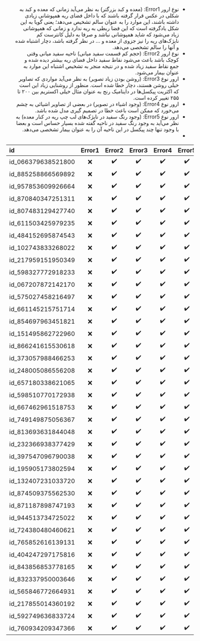 
<ul style="direction:rtl">
  <li style="direction:rtl">نوع ارور Error1: (معده و کبد بزرگتر) به نظر می‌آید زمانی که معده و کبد به شکلی در عکس قرار گرفته باشند که با داخل فضای ریه همپوشانی زیادی داشته باشند، این موارد را به عنوان سالم تشخیص می‌دهد؛ یعنی گویا به این شکل یادگرفته است که این فضا ربطی به ریه ندارد و زمانی که همپوشانی زیاد می‌شود که شاید همپوشانی نباشد و صرفا به دلیل کانترست کم نایژک‌های ریه را نیز جزوی از معده و ... در نظر گرفته باشد، دچار اشتباه شده و آنها را سالم تشخصی می‌دهد.</li>
  <li style="direction:rtl">نوع ارور Error2: (حجم کم قسمت سفید میانی) ناحیه سفید میانی وقتی کوچک باشد باعث می‌شود نقاط سفید داخل فضای ریه بیشتر دیده شده و جمع نقاط سفید زیاد شده و در نتیجه منجر به تشخیص اشتباه این موارد به عنوان بیمار می‌شود.</li>
  <li style="direction:rtl">ارور نوع Error3: (روشن بودن زیاد تصویر) به نظر می‌آید مواردی که تصاویر خیلی روشن هستند، دچار خطا شده است. منظور از روشنایی زیاد این است که اکثریت پیکسل‌ها در داینامیک رنج به عنوان مثال خیلی اکستریم بین ۲۰۰ تا ۲۵۵ تغییر کرده است.</li>
  <li style="direction:rtl">ارور نوع Error4: (وجود اشیاء در تصویر) در بعضی از تصاویر اشیائی به چشم می‌خورد که ممکن است باعث خطا در تصمیم گیری مدل شده باشد.</li>
  <li style="direction:rtl">ارور نوع Error5: (وجود رنگ سفید در نایژک‌های لب چپ ریه در کنار معده) به نظر می‌آید به وجود رنگ سفید در ناحیه گفته شده بسیار حساس است و بعضا با وجود تنها چند پیکسل در این ناحیه آن را به عنوان بیمار تشخصی می‌دهد.</li>
  <li style="direction:rtl"></li>
</ul>

| id | Error1 | Error2 | Error3 | Error4 | Error5 |
| :--- | :---: | :---: | :---: | :---: | :---: |
| id_066379638521800  | :x: | :heavy_check_mark: | :heavy_check_mark: | :heavy_check_mark: | :heavy_check_mark: | :heavy_check_mark: |
| id_885258866569892  | :x: | :heavy_check_mark: | :heavy_check_mark: | :heavy_check_mark: | :heavy_check_mark: | :heavy_check_mark: |
| id_957853609926664  | :x: | :heavy_check_mark: | :heavy_check_mark: | :heavy_check_mark: | :heavy_check_mark: | :heavy_check_mark: |
| id_870840347251311  | :x: | :heavy_check_mark: | :heavy_check_mark: | :heavy_check_mark: | :heavy_check_mark: | :heavy_check_mark: |
| id_807483129427740  | :x: | :heavy_check_mark: | :heavy_check_mark: | :heavy_check_mark: | :heavy_check_mark: | :heavy_check_mark: |
| id_611503425979235  | :x: | :heavy_check_mark: | :heavy_check_mark: | :heavy_check_mark: | :heavy_check_mark: | :heavy_check_mark: |
| id_484152695874543  | :x: | :heavy_check_mark: | :heavy_check_mark: | :heavy_check_mark: | :heavy_check_mark: | :heavy_check_mark: |
| id_102743833268022  | :x: | :heavy_check_mark: | :heavy_check_mark: | :heavy_check_mark: | :heavy_check_mark: | :heavy_check_mark: |
| id_217959151950349  | :x: | :heavy_check_mark: | :heavy_check_mark: | :heavy_check_mark: | :heavy_check_mark: | :heavy_check_mark: |
| id_598327772918233  | :x: | :heavy_check_mark: | :heavy_check_mark: | :heavy_check_mark: | :heavy_check_mark: | :heavy_check_mark: |
| id_067207872142170  | :x: | :heavy_check_mark: | :heavy_check_mark: | :heavy_check_mark: | :heavy_check_mark: | :heavy_check_mark: |
| id_575027458216497  | :x: | :heavy_check_mark: | :heavy_check_mark: | :heavy_check_mark: | :heavy_check_mark: | :heavy_check_mark: |
| id_661145215751714  | :x: | :heavy_check_mark: | :heavy_check_mark: | :heavy_check_mark: | :heavy_check_mark: | :heavy_check_mark: |
| id_854697963451821  | :x: | :heavy_check_mark: | :heavy_check_mark: | :heavy_check_mark: | :heavy_check_mark: | :heavy_check_mark: |
| id_151495862722960  | :x: | :heavy_check_mark: | :heavy_check_mark: | :heavy_check_mark: | :heavy_check_mark: | :heavy_check_mark: |
| id_866241615530618  | :x: | :heavy_check_mark: | :heavy_check_mark: | :heavy_check_mark: | :heavy_check_mark: | :heavy_check_mark: |
| id_373057988466253  | :x: | :heavy_check_mark: | :heavy_check_mark: | :heavy_check_mark: | :heavy_check_mark: | :heavy_check_mark: |
| id_248005086556208  | :x: | :heavy_check_mark: | :heavy_check_mark: | :heavy_check_mark: | :heavy_check_mark: | :heavy_check_mark: |
| id_657180338621065  | :x: | :heavy_check_mark: | :heavy_check_mark: | :heavy_check_mark: | :heavy_check_mark: | :heavy_check_mark: |
| id_598510770172938  | :x: | :heavy_check_mark: | :heavy_check_mark: | :heavy_check_mark: | :heavy_check_mark: | :heavy_check_mark: |
| id_667462961518753  | :x: | :heavy_check_mark: | :heavy_check_mark: | :heavy_check_mark: | :heavy_check_mark: | :heavy_check_mark: |
| id_749149875056367  | :x: | :heavy_check_mark: | :heavy_check_mark: | :heavy_check_mark: | :heavy_check_mark: | :heavy_check_mark: |
| id_813693631844048  | :x: | :heavy_check_mark: | :heavy_check_mark: | :heavy_check_mark: | :heavy_check_mark: | :heavy_check_mark: |
| id_232366938377429  | :x: | :heavy_check_mark: | :heavy_check_mark: | :heavy_check_mark: | :heavy_check_mark: | :heavy_check_mark: |
| id_397547096790038  | :x: | :heavy_check_mark: | :heavy_check_mark: | :heavy_check_mark: | :heavy_check_mark: | :heavy_check_mark: |
| id_195905173802594  | :x: | :heavy_check_mark: | :heavy_check_mark: | :heavy_check_mark: | :heavy_check_mark: | :heavy_check_mark: |
| id_132407231033720  | :x: | :heavy_check_mark: | :heavy_check_mark: | :heavy_check_mark: | :heavy_check_mark: | :heavy_check_mark: |
| id_874509375562530  | :x: | :heavy_check_mark: | :heavy_check_mark: | :heavy_check_mark: | :heavy_check_mark: | :heavy_check_mark: |
| id_871187898747193  | :x: | :heavy_check_mark: | :heavy_check_mark: | :heavy_check_mark: | :heavy_check_mark: | :heavy_check_mark: |
| id_944513734725022  | :x: | :heavy_check_mark: | :heavy_check_mark: | :heavy_check_mark: | :heavy_check_mark: | :heavy_check_mark: |
| id_724380480460621  | :x: | :heavy_check_mark: | :heavy_check_mark: | :heavy_check_mark: | :heavy_check_mark: | :heavy_check_mark: |
| id_765852616139131  | :x: | :heavy_check_mark: | :heavy_check_mark: | :heavy_check_mark: | :heavy_check_mark: | :heavy_check_mark: |
| id_404247297175816  | :x: | :heavy_check_mark: | :heavy_check_mark: | :heavy_check_mark: | :heavy_check_mark: | :heavy_check_mark: |
| id_843856853778165  | :x: | :heavy_check_mark: | :heavy_check_mark: | :heavy_check_mark: | :heavy_check_mark: | :heavy_check_mark: |
| id_832337950003646  | :x: | :heavy_check_mark: | :heavy_check_mark: | :heavy_check_mark: | :heavy_check_mark: | :heavy_check_mark: |
| id_565846772664931  | :x: | :heavy_check_mark: | :heavy_check_mark: | :heavy_check_mark: | :heavy_check_mark: | :heavy_check_mark: |
| id_217855014360192  | :x: | :heavy_check_mark: | :heavy_check_mark: | :heavy_check_mark: | :heavy_check_mark: | :heavy_check_mark: |
| id_592749636833724  | :x: | :heavy_check_mark: | :heavy_check_mark: | :heavy_check_mark: | :heavy_check_mark: | :heavy_check_mark: |
| id_760934209347366  | :x: | :heavy_check_mark: | :heavy_check_mark: | :heavy_check_mark: | :heavy_check_mark: | :heavy_check_mark: |

